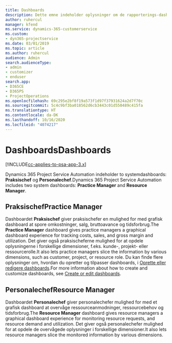 ```yaml
---
title: Dashboards
description: Dette emne indeholder oplysninger om de rapporterings-dashboards, der findes i Dynamics 365 Project Service Automation.
author: ruhercul
manager: kfend
ms.service: dynamics-365-customerservice
ms.custom:
- dyn365-projectservice
ms.date: 03/01/2019
ms.topic: article
ms.author: ruhercul
audience: Admin
search.audienceType:
- admin
- customizer
- enduser
search.app:
- D365CE
- D365PS
- ProjectOperations
ms.openlocfilehash: 69c295e2bf8f19a573f1d97f37931624a2d7f70c
ms.sourcegitcommit: 5c4c9bf3ba018562d6cb3443c01d550489c415fa
ms.translationtype: HT
ms.contentlocale: da-DK
ms.lasthandoff: 10/16/2020
ms.locfileid: "4074217"
---
```

# <a name="dashboards"></a><span data-ttu-id="91a9c-103">Dashboards</span><span class="sxs-lookup"><span data-stu-id="91a9c-103">Dashboards</span></span>

[!INCLUDE[cc-applies-to-psa-app-3.x](../includes/cc-applies-to-psa-app-3x.md)]

<span data-ttu-id="91a9c-104">Dynamics 365 Project Service Automation indeholder to systemdashboards: **Praksischef** og **Personalechef**.</span><span class="sxs-lookup"><span data-stu-id="91a9c-104">Dynamics 365 Project Service Automation includes two system dashboards: **Practice Manager** and **Resource Manager**.</span></span>

## <a name="practice-manager"></a><span data-ttu-id="91a9c-105">Praksischef</span><span class="sxs-lookup"><span data-stu-id="91a9c-105">Practice Manager</span></span> 

<span data-ttu-id="91a9c-106">Dashboardet **Praksischef** giver praksischefer en mulighed for med grafisk dashboard at spore omkostninger, salg, bruttoavance og tidsforbrug.</span><span class="sxs-lookup"><span data-stu-id="91a9c-106">The **Practice Manager** dashboard gives practice managers a graphical dashboard experience for tracking costs, sales, and gross margin and utilization.</span></span> <span data-ttu-id="91a9c-107">Det giver også praksischeferne mulighed for at opdele oplysningerne i forskellige dimensioner, f.eks. kunde-, projekt- eller ressourcerolle.</span><span class="sxs-lookup"><span data-stu-id="91a9c-107">It also lets practice managers slice the information by various dimensions, such as customer, project, or resource role.</span></span> <span data-ttu-id="91a9c-108">Du kan finde flere oplysninger om, hvordan du opretter og tilpasser dashboards, i [Oprette eller redigere dashboards](https://docs.microsoft.com/dynamics365/customerengagement/on-premises/customize/create-edit-dashboards).</span><span class="sxs-lookup"><span data-stu-id="91a9c-108">For more information about how to create and customize dashboards, see [Create or edit dashboards](https://docs.microsoft.com/dynamics365/customerengagement/on-premises/customize/create-edit-dashboards).</span></span>

## <a name="resource-manager"></a><span data-ttu-id="91a9c-109">Personalechef</span><span class="sxs-lookup"><span data-stu-id="91a9c-109">Resource Manager</span></span> 

<span data-ttu-id="91a9c-110">Dashboardet **Personalechef** giver personalechefer mulighed for med et grafisk dashboard at overvåge ressourceanmodninger, ressourcebehov og tidsforbrug.</span><span class="sxs-lookup"><span data-stu-id="91a9c-110">The **Resource Manager** dashboard gives resource managers a graphical dashboard experience for monitoring resource requests, and resource demand and utilization.</span></span> <span data-ttu-id="91a9c-111">Det giver også personalechefer mulighed for at opdele de overvågede oplysninger i forskellige dimensioner.</span><span class="sxs-lookup"><span data-stu-id="91a9c-111">It also lets resource managers slice the monitored information by various dimensions.</span></span>
